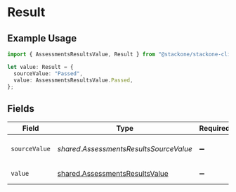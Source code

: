 # Result

## Example Usage

```typescript
import { AssessmentsResultsValue, Result } from "@stackone/stackone-client-ts/sdk/models/shared";

let value: Result = {
  sourceValue: "Passed",
  value: AssessmentsResultsValue.Passed,
};
```

## Fields

| Field                                                                                   | Type                                                                                    | Required                                                                                | Description                                                                             | Example                                                                                 |
| --------------------------------------------------------------------------------------- | --------------------------------------------------------------------------------------- | --------------------------------------------------------------------------------------- | --------------------------------------------------------------------------------------- | --------------------------------------------------------------------------------------- |
| `sourceValue`                                                                           | *shared.AssessmentsResultsSourceValue*                                                  | :heavy_minus_sign:                                                                      | The source value of the test result.                                                    | Passed                                                                                  |
| `value`                                                                                 | [shared.AssessmentsResultsValue](../../../sdk/models/shared/assessmentsresultsvalue.md) | :heavy_minus_sign:                                                                      | The result of the test.                                                                 | passed                                                                                  |